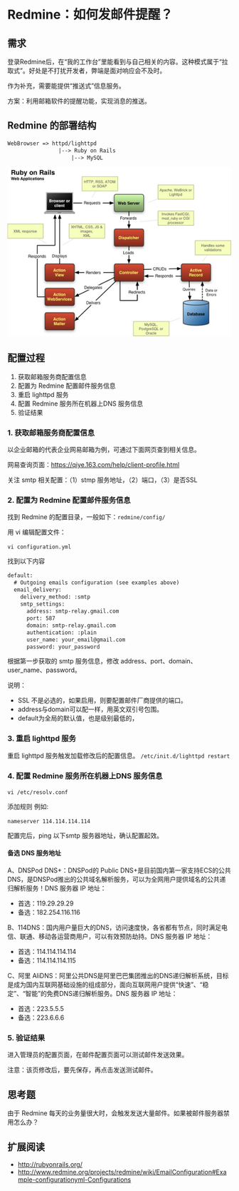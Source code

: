 # Redmine：如何发邮件提醒？

## 需求

登录Redmine后，在“我的工作台”里能看到与自己相关的内容。这种模式属于“拉取式”。好处是不打扰开发者，弊端是面对响应会不及时。

作为补充，需要能提供“推送式”信息服务。

方案：利用邮箱软件的提醒功能，实现消息的推送。

## Redmine 的部署结构

    WebBrowser => httpd/lighttpd 
                    |--> Ruby on Rails 
                        |--> MySQL

![abc](img/RubyOnRail.jpg)

## 配置过程

1. 获取邮箱服务商配置信息
2. 配置为 Redmine 配置邮件服务信息
3. 重启 lighttpd 服务
4. 配置 Redmine 服务所在机器上DNS 服务信息
5. 验证结果

### 1. 获取邮箱服务商配置信息

以企业邮箱的代表企业网易邮箱为例，可通过下面网页查到相关信息。

网易查询页面：https://qiye.163.com/help/client-profile.html

关注 smtp 相关配置：（1）stmp 服务地址，（2）端口，（3）是否SSL

### 2. 配置为 Redmine 配置邮件服务信息

找到 Redmine 的配置目录，一般如下：`redmine/config/`

用 vi 编辑配置文件：

`vi configuration.yml`

找到以下内容
```
default:
  # Outgoing emails configuration (see examples above)
  email_delivery:
    delivery_method: :smtp
    smtp_settings:
      address: smtp-relay.gmail.com
      port: 587
      domain: smtp-relay.gmail.com
      authentication: :plain
      user_name: your_email@gmail.com
      password: your_password
```
根据第一步获取的 smtp 服务信息，修改 address、port、domain、user_name、password。

说明：
* SSL 不是必选的，如果启用，则要配置邮件厂商提供的端口。
* address与domain可以配一样，用英文双引号包围。
* default为全局的默认值，也是级别最低的，

### 3. 重启 lighttpd 服务

重启 lighttpd 服务触发加载修改后的配置信息。
`/etc/init.d/lighttpd restart`

### 4. 配置 Redmine 服务所在机器上DNS 服务信息

`vi /etc/resolv.conf`

添加规则 例如:

`nameserver 114.114.114.114`

配置完后，ping 以下smtp 服务器地址，确认配置起效。

#### 备选 DNS 服务地址
A、DNSPod DNS+：DNSPod的 Public DNS+是目前国内第一家支持ECS的公共DNS，是DNSPod推出的公共域名解析服务，可以为全网用户提供域名的公共递归解析服务！DNS 服务器 IP 地址：

* 首选：119.29.29.29
* 备选：182.254.116.116

B、114DNS：国内用户量巨大的DNS，访问速度快，各省都有节点，同时满足电信、联通、移动各运营商用户，可以有效预防劫持。DNS 服务器 IP 地址：

* 首选：114.114.114.114
* 备选：114.114.114.115

C、阿里 AliDNS：阿里公共DNS是阿里巴巴集团推出的DNS递归解析系统，目标是成为国内互联网基础设施的组成部分，面向互联网用户提供“快速”、“稳定”、“智能”的免费DNS递归解析服务。DNS 服务器 IP 地址：

* 首选：223.5.5.5
* 备选：223.6.6.6

### 5. 验证结果

进入管理员的配置页面，在邮件配置页面可以测试邮件发送效果。

注意：该页修改后，要先保存，再点击发送测试邮件。

## 思考题

由于 Redmine 每天的业务量很大时，会触发发送大量邮件。如果被邮件服务器禁用怎么办？

## 扩展阅读

* http://rubyonrails.org/
* http://www.redmine.org/projects/redmine/wiki/EmailConfiguration#Example-configurationyml-Configurations
